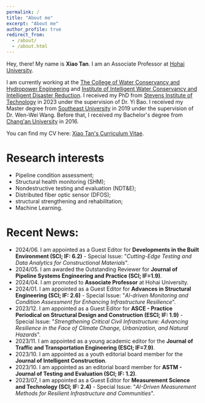 ```yaml
---
permalink: /
title: "About me"
excerpt: "About me"
author_profile: true
redirect_from: 
  - /about/
  - /about.html
---
```


Hey, there! My name is **Xiao Tan**. I am an Associate Professor at [Hohai University](https://www.hhu.edu.cn/). 

I am currently working at the [The College of Water Conservancy and Hydropower Engineering](https://sdxy.hhu.edu.cn/) and [Institute of Intelligent Water Conservancy and Intelligent Disaster Reduction](https://sdxy.hhu.edu.cn/sdyyw/). I received my PhD from [Stevens Institute of Technology](https://www.stevens.edu/) in 2023 under the supervision of Dr. Yi Bao. I received my Master degree from [Southeast University](https://www.seu.edu.cn/) in 2019 under the supervision of Dr. Wen-Wei Wang. Before that, I received my Bachelor's degree from [Chang'an University](https://www.chd.edu.cn/) in 2016.

You can find my CV here: [Xiao Tan's Curriculum Vitae](../assets/Curriculum_Vitae_2023.pdf).



Research interests
======
* Pipeline condition assessment;
* Structural health monitoring (SHM);
* Nondestructive testing and evaluation (NDT&E);
* Distributed fiber optic sensor (DFOS);
* structural strengthening and rehabilitation;
* Machine Learning.



Recent News:
======
* 2024/06. I am appointed as a Guest Editor for **Developments in the Built Environment (SCI; IF: 6.2)** - Special Issue: "*Cutting-Edge Testing and Data Analytics for Constructional Materials*".
* 2024/05. I am awarded the Outstanding Reviewer for **Journal of Pipeline Systems Engineering and Practice (SCI; IF=1.9)**.
* 2024/04. I am promoted to **Associate Professor** at Hohai University.
* 2024/01. I am appointed as a Guest Editor for **Advances in Structural Engineering (SCI; IF: 2.6)** - Special Issue: "*Al-driven Monitoring and Condition Assessment for Enhancing Infrastructure Resilience*".
* 2023/12. I am appointed as a Guest Editor for **ASCE - Practice Periodical on Structural Design and Construction (ESCI; IF: 1.9)** - Special Issue: "*Strengthening Critical Civil Infrastructure: Advancing Resilience in the Face of Climate Change, Urbanization, and Natural Hazards*".
* 2023/11. I am appointed as a young academic editor for the **Journal of Traffic and Transportation Engineering (ESCI; IF=7.9)**.
* 2023/10. I am appointed as a youth editorial board member for the **Journal of Intelligent Construction**.
* 2023/10. I am appointed as an editorial board member for **ASTM - Journal of Testing and Evaluation (SCI; IF: 1.2)**.
* 2023/07, I am appointed as a Guest Editor for **Measurement Science and Technology (SCI; IF: 2.4)** - Special Issue: "*AI-Driven Measurement Methods for Resilient Infrastructure and Communities*".


